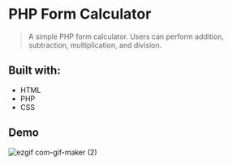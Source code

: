 # PHP Form Calculator

> A simple PHP form calculator. Users can perform addition, subtraction, multiplication, and division.

## Built with:
* HTML
* PHP
* CSS

## Demo

![ezgif com-gif-maker (2)](https://user-images.githubusercontent.com/79658534/205696863-46e540b5-b8a9-4998-8c9a-bbfd3c587c20.gif)
